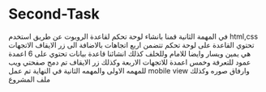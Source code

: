 # Second-Task
في المهمة الثانية قمنا بانشاء لوحة تحكم لقاعدة الروبوت عن طريق  استخدم 
html,css
تحتوي القاعدة على لوحة تحكم تتضمن اربع اتجاهات بالاضافة الى زر الايقاف 
الاتجهات هي يمين ويسار وايضا للامام وللخلف 
كذلك انشائنا قاعدة بيانات تحتوي على 6 اعمدة عمود للتعرفة وخمس اعمدة للاتجهات الاربعة وكذلك زر الايقاف 
تم دمج صفحتي ويب للمهمه الاولى والمهمه الثانية 
في النهاية تم عمل mobile view 
وارفاق صوره وكذلك ملف المشروع
